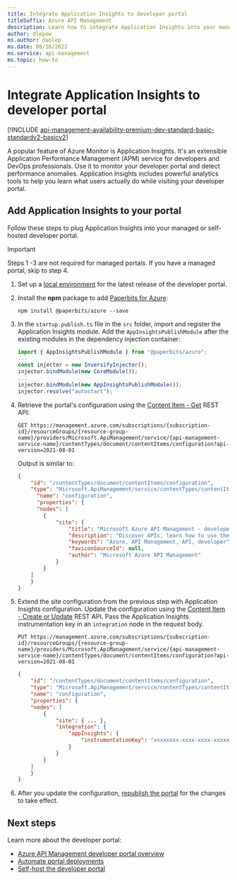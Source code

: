 ```yaml
---
title: Integrate Application Insights to developer portal
titleSuffix: Azure API Management
description: Learn how to integrate Application Insights into your managed or self-hosted developer portal.
author: dlepow
ms.author: danlep
ms.date: 08/16/2022
ms.service: api-management
ms.topic: how-to
---
```


# Integrate Application Insights to developer portal

[!INCLUDE [api-management-availability-premium-dev-standard-basic-standardv2-basicv2](../../includes/api-management-availability-premium-dev-standard-basic-standardv2-basicv2.md)]

A popular feature of Azure Monitor is Application Insights. It's an extensible Application Performance Management (APM) service for developers and DevOps professionals. Use it to monitor your developer portal and detect performance anomalies. Application Insights includes powerful analytics tools to help you learn what users actually do while visiting your developer portal.

## Add Application Insights to your portal

Follow these steps to plug Application Insights into your managed or self-hosted developer portal.

> [!IMPORTANT]
> Steps 1 -3 are not required for managed portals. If you have a managed portal, skip to step 4.

1. Set up a [local environment](developer-portal-self-host.md#step-1-set-up-local-environment) for the latest release of the developer portal.

1. Install the **npm** package to add [Paperbits for Azure](https://github.com/paperbits/paperbits-azure):

    ```console
    npm install @paperbits/azure --save
    ```

1. In the `startup.publish.ts` file in the `src` folder, import and register the Application Insights module. Add the `AppInsightsPublishModule` after the existing modules in the dependency injection container:

    ```typescript
    import { AppInsightsPublishModule } from "@paperbits/azure";
    ...
    const injector = new InversifyInjector();
    injector.bindModule(new CoreModule());
    ...
    injector.bindModule(new AppInsightsPublishModule());
    injector.resolve("autostart");
    ```

1. Retrieve the portal's configuration using the [Content Item - Get](/rest/api/apimanagement/current-ga/content-item/get) REST API:

    ```http
    GET https://management.azure.com/subscriptions/{subscription-id}/resourceGroups/{resource-group-name}/providers/Microsoft.ApiManagement/service/{api-management-service-name}/contentTypes/document/contentItems/configuration?api-version=2021-08-01
    ```
    
    Output is similar to:

    ```json
    {
        "id": "/contentTypes/document/contentItems/configuration",
        "type": "Microsoft.ApiManagement/service/contentTypes/contentItems",
          "name": "configuration",
          "properties": {
          "nodes": [
            {
                "site": {
                    "title": "Microsoft Azure API Management - developer portal",
                    "description": "Discover APIs, learn how to use them, try them out interactively, and sign up to acquire keys.",
                    "keywords": "Azure, API Management, API, developer",
                    "faviconSourceId": null,
                    "author": "Microsoft Azure API Management"
                }
            }
        ]
        }
    }
    ```

1. Extend the site configuration from the previous step with Application Insights configuration. Update the configuration using the [Content Item - Create or Update](/rest/api/apimanagement/current-ga/content-item/create-or-update) REST API. Pass the Application Insights instrumentation key in an `integration` node in the request body.


    ```http
    PUT https://management.azure.com/subscriptions/{subscription-id}/resourceGroups/{resource-group-name}/providers/Microsoft.ApiManagement/service/{api-management-service-name}/contentTypes/document/contentItems/configuration?api-version=2021-08-01
    ```

    ```json
    {
        "id": "/contentTypes/document/contentItems/configuration",
        "type": "Microsoft.ApiManagement/service/contentTypes/contentItems",
        "name": "configuration",
        "properties": {  
        "nodes": [
            {
                "site": { ... },
                "integration": {
                    "appInsights": {
                        "instrumentationKey": "xxxxxxxx-xxxx-xxxx-xxxxxxxxxxxxxxxxx"
                    }
                }
            }
        ]
        }
    }
    ```

1. After you update the configuration, [republish the portal](developer-portal-overview.md#publish-the-portal) for the changes to take effect.

## Next steps

Learn more about the developer portal:

- [Azure API Management developer portal overview](api-management-howto-developer-portal.md)
- [Automate portal deployments](automate-portal-deployments.md)
- [Self-host the developer portal](developer-portal-self-host.md)
